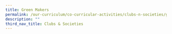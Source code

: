 ```yaml
---
title: Green Makers
permalink: /our-curriculum/co-curricular-activities/clubs-n-societies/green-makers/
description: ""
third_nav_title: Clubs & Societies
---
```


